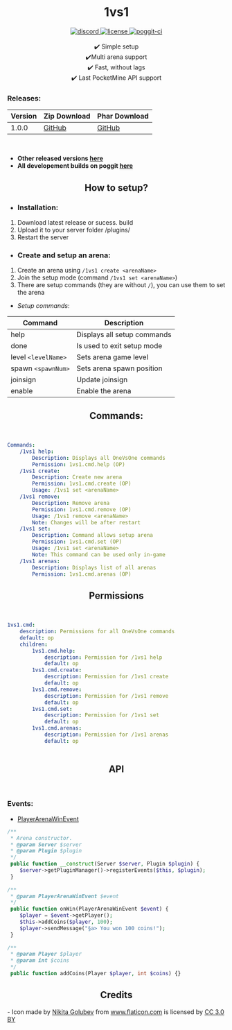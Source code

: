 <h1 align="center">1vs1</h1>

<div align="center">
	<a href="https://discord.gg/uwBf2jS">
        <img src="https://img.shields.io/badge/chat-on%20discord-7289da.svg" alt="discord">
    </a>
    <a href="https://github.com/GamakCZ/OneVsOne/blob/master/LICENSE">
        <img src="https://img.shields.io/badge/license-Apache%20License%202.0-yellowgreen.svg" alt="license">
    </a>
    <a href="https://poggit.pmmp.io/ci/GamakCZ/OneVsOne/OneVsOne">
        <img src="https://poggit.pmmp.io/ci.shield/GamakCZ/1vs1/1vs1" alt="poggit-ci">
    </a>
    <br><br>
    ✔️ Simple setup
    <br>
    ✔️Multi arena support
    <br>
    ✔️ Fast, without lags
    <br>
    ✔️ Last PocketMine API support
    <br>
    
</div>

### Releases:

| Version | Zip Download | Phar Download |
| --- | --- | --- |
| 1.0.0 | [GitHub](https://github.com/GamakCZ/1vs1/archive/1.0.0.zip) | [GitHub](https://github.com/GamakCZ/1vs1/releases/download/1.0.0/1vs1_v1.0.0.phar) |
<br>

- **Other released versions [here](https://github.com/GamakCZ/1vs1/releases)**
- **All developement builds on poggit [here](https://poggit.pmmp.io/ci/GamakCZ/1vs1/1vs1)**

<div align="center">
	<h2>How to setup?</h2>
</div>

 - <h3>Installation:</h3>
 1. Download latest release or sucess. build
 2. Upload it to your server folder /plugins/
 3. Restart the server

-  <h3>Create and setup an arena:</h3>
1. Create an arena using `/1vs1 create <arenaName>`
2. Join the setup mode (command `/1vs1 set <arenaName>`)
3. There are setup commands (they are without `/`), you can use them to set the arena

- _Setup commands_:

| Command | Description |
| --- | --- |
| help | Displays all setup commands |
| done | Is used to exit setup mode |
| level `<levelName>` | Sets arena game level |
| spawn `<spawnNum>` | Sets arena spawn position |
| joinsign | Update joinsign |
| enable | Enable the arena |

<div align="center">
	<h2>Commands:</h2>
</div>
<br>

<p align="center">  

```yaml
Commands:
    /1vs1 help:
        Description: Displays all OneVsOne commands
        Permission: 1vs1.cmd.help (OP)
    /1vs1 create:
        Description: Create new arena
        Permission: 1vs1.cmd.create (OP)
        Usage: /1vs1 set <arenaName>
    /1vs1 remove:
        Description: Remove arena
        Permission: 1vs1.cmd.remove (OP)
        Usage: /1vs1 remove <arenaName>
        Note: Changes will be after restart
    /1vs1 set:
        Description: Command allows setup arena
        Permission: 1vs1.cmd.set (OP)
        Usage: /1vs1 set <arenaName>
        Note: This command can be used only in-game
    /1vs1 arenas:
        Description: Displays list of all arenas
        Permission: 1vs1.cmd.arenas (OP)
```
</p>

<div align="center">
	<h2>Permissions</h2>
</div>
<br>

<p align="center">

```yaml
1vs1.cmd:  
    description: Permissions for all OneVsOne commands
    default: op  
    children:  
        1vs1.cmd.help:
            description: Permission for /1vs1 help  
            default: op  
        1vs1.cmd.create:  
            description: Permission for /1vs1 create  
            default: op
        1vs1.cmd.remove:
            description: Permission for /1vs1 remove
            default: op
        1vs1.cmd.set:  
            description: Permission for /1vs1 set  
            default: op  
        1vs1.cmd.arenas:  
            description: Permission for /1vs1 arenas  
            default: op    
			
```
</p>

<div align="center">
	<h2>API</h2>
</div>
<br>

<h3>Events:</h3>

- [PlayerArenaWinEvent](https://github.com/GamakCZ/1vs1/blob/master/1vs1/src/onevsone/event/PlayerArenaWinEvent.php)

```php
/**  
 * Arena constructor.
 * @param Server $server  
 * @param Plugin $plugin  
 */
 public function __construct(Server $server, Plugin $plugin) {  
    $server->getPluginManager()->registerEvents($this, $plugin);  
 }  
  
/**  
 * @param PlayerArenaWinEvent $event  
 */
 public function onWin(PlayerArenaWinEvent $event) {  
    $player = $event->getPlayer();  
    $this->addCoins($player, 100);  
    $player->sendMessage("§a> You won 100 coins!");  
 }  
		
/**  
 * @param Player $player  
 * @param int $coins  
 */
 public function addCoins(Player $player, int $coins) {}
```

<div align="center">
    <h2>Credits</h2>
</div>

<div>- Icon made by <a href="https://www.flaticon.com/authors/nikita-golubev" title="Nikita Golubev">Nikita Golubev</a> from <a href="https://www.flaticon.com/" 			    title="Flaticon">www.flaticon.com</a> is licensed by <a href="http://creativecommons.org/licenses/by/3.0/" 			    title="Creative Commons BY 3.0" target="_blank">CC 3.0 BY</a></div>

